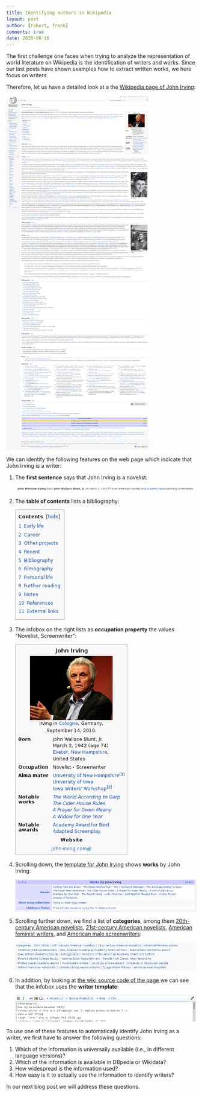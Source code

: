 ```yaml
---
title: Identifying authors in Wikipedia
layout: post
author: [robert, frank]
comments: true
date: 2016-08-16
---
```


The first challenge one faces when trying to analyze the
representation of world literature on Wikipedia is the identification
of writers and works. Since our last posts have shown examples how to
extract written works, we here focus on writers.

Therefore, let us have a detailed look at a the
[Wikipedia page of John Irving](https://en.wikipedia.org/wiki/John_Irving):

![Wikipedia Page of John Irving](/images/wp_john_irving_all.png)

We can identify the following features on the web page which indicate
that John Irving is a writer:

1. The **first sentence** says that John Irving is a novelist:

   ![The first sentence on the Wikipedia Page of John Irving](/images/wp_john_irving_first_sentence.png)
2. The **table of contents** lists a bibliography:
   
   ![The table of contents on the Wikipedia page of John Irving](/images/wp_john_irving_toc.png)
3. The infobox on the right lists as **occupation property** the
   values "Novelist, Screenwriter":

   ![The infobox on the Wikipedia page of John Irving](/images/wp_john_irving_infobox.png)
4. Scrolling down, the
   [template for John Irving](https://en.wikipedia.org/wiki/Template:John_Irving)
   shows **works** by John Irving:

   ![The "John Irving" template on the Wikipedia page of John Irving](/images/wp_john_irving_template_john_irving.png)
5. Scrolling further down, we find a list of **categories**, among
   them
   [20th-century American novelists](https://en.wikipedia.org/wiki/Category:20th-century_American_novelists),
   [21st-century American novelists](https://en.wikipedia.org/wiki/Category:21st-century_American_novelists),
   [American feminist writers](https://en.wikipedia.org/wiki/Category:American_feminist_writers),
   and
   [American male screenwriters](https://en.wikipedia.org/wiki/Category:American_male_screenwriters):

   ![The categories of the Wikipedia page of John Irving](/images/wp_john_irving_categories.png)
6. In addition, by looking at
   [the wiki source code of the page ][source-code] we can see that
   the infobox uses the **writer template**:

   ![The source code of the "writer" template of the Wikipedia page of John Irving](/images/wp_john_irving_template_writer.png)

To use one of these features to automatically identify John Irving as
a writer, we first have to answer the following questions:

1. Which of the information is universally available (i.e., in
   different language versions)?
2. Which of the information is available in DBpedia or Wikidata?
3. How widespread is the information used?
4. How easy is it to actually use the information to identify writers?

In our next blog post we will address these questions.



[source-code]: https://en.wikipedia.org/w/index.php?title=John_Irving&action=edit&editintro=Template:BLP_editintro
